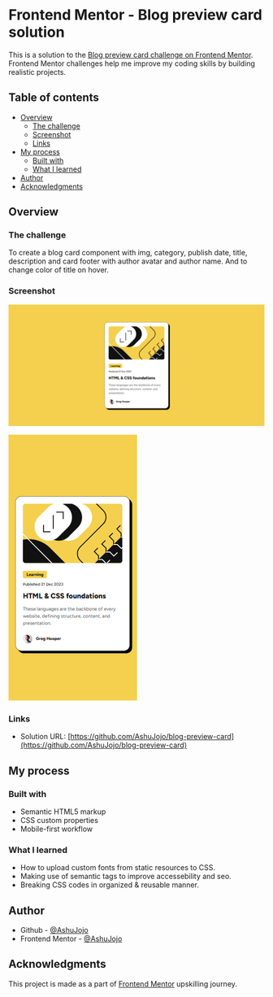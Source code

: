 # Frontend Mentor - Blog preview card solution

This is a solution to the [Blog preview card challenge on Frontend Mentor](https://www.frontendmentor.io/challenges/blog-preview-card-ckPaj01IcS). Frontend Mentor challenges help me improve my coding skills by building realistic projects. 

## Table of contents

- [Overview](#overview)
  - [The challenge](#the-challenge)
  - [Screenshot](#screenshot)
  - [Links](#links)
- [My process](#my-process)
  - [Built with](#built-with)
  - [What I learned](#what-i-learned)
- [Author](#author)
- [Acknowledgments](#acknowledgments)


## Overview

### The challenge

To create a blog card component with img, category, publish date, title, description and card footer with author avatar and author name. And to change color of title on hover.

### Screenshot

![Desktop Screenshot](./design/screenshot-desktop.png)

![Mobile Screenshot](./design/screenshot-mobile.png)


### Links

- Solution URL: [https://github.com/AshuJojo/blog-preview-card](https://github.com/AshuJojo/blog-preview-card)

## My process

### Built with

- Semantic HTML5 markup
- CSS custom properties
- Mobile-first workflow


### What I learned

- How to upload custom fonts from static resources to CSS.
- Making use of semantic tags to improve accessebility and seo.
- Breaking CSS codes in organized & reusable manner.
 

## Author

- Github - [@AshuJojo](https://www.github.com/AshuJojo)
- Frontend Mentor - [@AshuJojo](https://www.frontendmentor.io/profile/AshuJojo)

## Acknowledgments

This project is made as a part of [Frontend Mentor](https://www.frontendmentor.io/) upskilling journey. 
